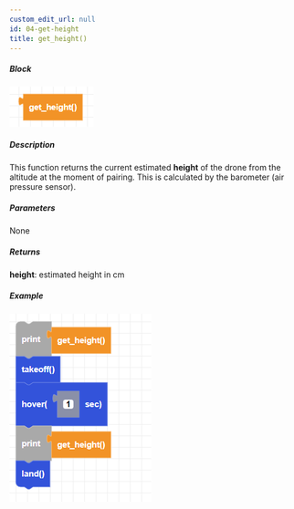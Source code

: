 ```yaml
---
custom_edit_url: null
id: 04-get-height
title: get_height()
---
```


##### Block

![get height image](get_height.png)

##### Description

This function returns the current estimated **height** of the drone from the altitude at the moment of pairing. This is calculated by the barometer (air pressure sensor).


##### Parameters

None

##### Returns

**height**: estimated height in cm 

##### Example

![get height example](get_height_example.png)
